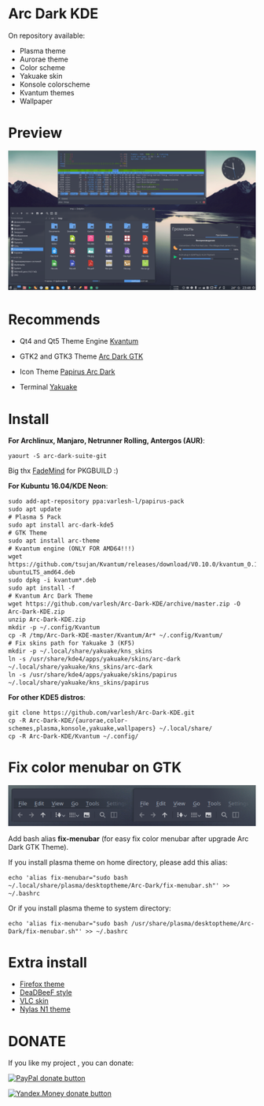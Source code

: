 # Arc Dark KDE

On repository available:
- Plasma theme
- Aurorae theme
- Color scheme
- Yakuake skin
- Konsole colorscheme
- Kvantum themes
- Wallpaper

# Preview
![Screenshot](preview.png)

# Recommends
- Qt4 and Qt5 Theme Engine [Kvantum](https://github.com/tsujan/Kvantum/tree/master/Kvantum)

- GTK2 and GTK3 Theme [Arc Dark GTK](https://github.com/horst3180/arc-theme)

- Icon Theme [Papirus Arc Dark](https://github.com/PapirusDevelopmentTeam/papirus-icon-theme-kde)

- Terminal [Yakuake](https://www.kde.org/applications/system/yakuake)

# Install
**For Archlinux, Manjaro, Netrunner Rolling, Antergos (AUR)**:
```
yaourt -S arc-dark-suite-git
```
Big thx [FadeMind](https://github.com/FadeMind) for PKGBUILD :)

**For Kubuntu 16.04/KDE Neon**:

```
sudo add-apt-repository ppa:varlesh-l/papirus-pack
sudo apt update
# Plasma 5 Pack
sudo apt install arc-dark-kde5
# GTK Theme
sudo apt install arc-theme
# Kvantum engine (ONLY FOR AMD64!!!)
wget https://github.com/tsujan/Kvantum/releases/download/V0.10.0/kvantum_0.10.0-ubuntuLTS_amd64.deb
sudo dpkg -i kvantum*.deb
sudo apt install -f
# Kvantum Arc Dark Theme
wget https://github.com/varlesh/Arc-Dark-KDE/archive/master.zip -O Arc-Dark-KDE.zip
unzip Arc-Dark-KDE.zip
mkdir -p ~/.config/Kvantum
cp -R /tmp/Arc-Dark-KDE-master/Kvantum/Ar* ~/.config/Kvantum/
# Fix skins path for Yakuake 3 (KF5)
mkdir -p ~/.local/share/yakuake/kns_skins
ln -s /usr/share/kde4/apps/yakuake/skins/arc-dark ~/.local/share/yakuake/kns_skins/arc-dark
ln -s /usr/share/kde4/apps/yakuake/skins/papirus ~/.local/share/yakuake/kns_skins/papirus
```


**For other KDE5 distros**:
```
git clone https://github.com/varlesh/Arc-Dark-KDE.git
cp -R Arc-Dark-KDE/{aurorae,color-schemes,plasma,konsole,yakuake,wallpapers} ~/.local/share/
cp -R Arc-Dark-KDE/Kvantum ~/.config/
```

# Fix color menubar on GTK
![Screenshot](fix-menubar.png)

Add bash alias **fix-menubar** (for easy fix color menubar after upgrade Arc Dark GTK Theme).

If you install plasma theme on home directory, please add this alias:
```
echo 'alias fix-menubar="sudo bash ~/.local/share/plasma/desktoptheme/Arc-Dark/fix-menubar.sh"' >> ~/.bashrc
```
Or if you install plasma theme to system directory:
```
echo 'alias fix-menubar="sudo bash /usr/share/plasma/desktoptheme/Arc-Dark/fix-menubar.sh"' >> ~/.bashrc
```

# Extra install

- [Firefox theme](https://github.com/varlesh/Arc-Dark-KDE/tree/master/extra/firefox)
- [DeaDBeeF style](https://github.com/varlesh/Arc-Dark-KDE/tree/master/extra/deadbeef)
- [VLC skin](https://github.com/varlesh/VLC-Arc-Dark)
- [Nylas N1 theme](https://github.com/varlesh/Nylas-Arc-Dark-Theme)

# DONATE
If you like my project , you can donate:

<span class="paypal"><a href="https://www.paypal.me/varlesh" title="Donate to this project using Paypal"><img src="https://www.paypalobjects.com/webstatic/mktg/Logo/pp-logo-100px.png" alt="PayPal donate button" /></a></span>

<span class="Yandex.Money"><a href="http://yasobe.ru/na/varlesh#form_submit" title="Donate to this project using Yandex.Money"><img src="https://money.yandex.ru/img/ym_logo.gif" alt="Yandex.Money donate button" /></a></span>
